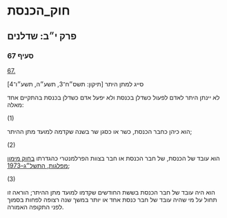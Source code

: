 # חוק_הכנסת

## פרק י״ב: שדלנים

### סעיף 67

[67.](https://he.wikisource.org/wiki/חוק_הכנסת#סעיף_67)

סייג למתן היתר [תיקון: תשס״ח־3, תשע״ה, תשע״ו־4]

לא יינתן היתר לאדם לפעול כשדלן בכנסת ולא יפעל אדם כשדלן בכנסת בהתקיים אחד מאלה:

(1)

הוא כיהן כחבר הכנסת, כשר או כסגן שר בשנה שקדמה למועד מתן ההיתר;

(2)

הוא עובד של הכנסת, של חבר הכנסת או חבר בצוות הפרלמנטרי כהגדרתו [בחוק מימון מפלגות, התשל״ג–1973](https://he.wikisource.org/wiki/חוק_מימון_מפלגות "חוק מימון מפלגות");

(3)

הוא היה עובד של חבר הכנסת בששת החודשים שקדמו למועד מתן ההיתר; הוראה זו תחול על מי שהיה עובד של חבר כנסת אחד או יותר במשך שנה רצופה לפחות בסמוך לפני התקופה האמורה.